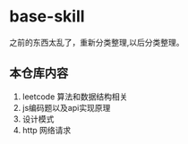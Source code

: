# base-skill
之前的东西太乱了，重新分类整理,以后分类整理。

## 本仓库内容
1. leetcode 算法和数据结构相关  
2. js编码题以及api实现原理
3. 设计模式
4. http 网络请求


